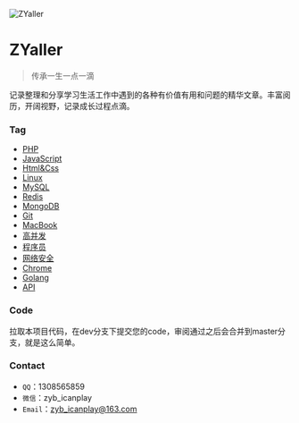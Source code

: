 ![ZYaller](https://raw.githubusercontent.com/ZYallers/ZYaller/master/static/image/password.jpg)

# ZYaller
> 传承一生一点一滴

记录整理和分享学习生活工作中遇到的各种有价值有用和问题的精华文章。丰富阅历，开阔视野，记录成长过程点滴。

### Tag

- [PHP](https://github.com/ZYallers/ZYaller/tree/master/tag/php)
- [JavaScript](https://github.com/ZYallers/ZYaller/tree/master/tag/javascript)
- [Html&Css](https://github.com/ZYallers/ZYaller/tree/master/tag/html-css)
- [Linux](https://github.com/ZYallers/ZYaller/tree/master/tag/linux)
- [MySQL](https://github.com/ZYallers/ZYaller/tree/master/tag/mysql)
- [Redis](https://github.com/ZYallers/ZYaller/tree/master/tag/redis)
- [MongoDB](https://github.com/ZYallers/ZYaller/tree/master/tag/mongodb)
- [Git](https://github.com/ZYallers/ZYaller/tree/master/tag/git)
- [MacBook](https://github.com/ZYallers/ZYaller/tree/master/tag/macbook)
- [高并发](https://github.com/ZYallers/ZYaller/tree/master/tag/high-concurrent)
- [程序员](https://github.com/ZYallers/ZYaller/tree/master/tag/programmer)
- [网络安全](https://github.com/ZYallers/ZYaller/tree/master/tag/network-safety)
- [Chrome](https://github.com/ZYallers/ZYaller/tree/master/tag/chrome)
- [Golang](https://github.com/ZYallers/ZYaller/tree/master/tag/golang)
- [API](https://github.com/ZYallers/ZYaller/tree/master/tag/api)

### Code

拉取本项目代码，在dev分支下提交您的code，审阅通过之后会合并到master分支，就是这么简单。

### Contact

- `QQ`：1308565859
- `微信`：zyb_icanplay
- `Email`：zyb_icanplay@163.com
